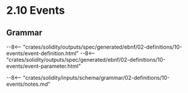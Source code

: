 <!-- This file is generated automatically by infrastructure scripts. Please don't edit by hand. -->

# 2.10 Events

## Grammar

--8<-- "crates/solidity/outputs/spec/generated/ebnf/02-definitions/10-events/event-definition.html"
--8<-- "crates/solidity/outputs/spec/generated/ebnf/02-definitions/10-events/event-parameter.html"

--8<-- "crates/solidity/inputs/schema/grammar/02-definitions/10-events/notes.md"

